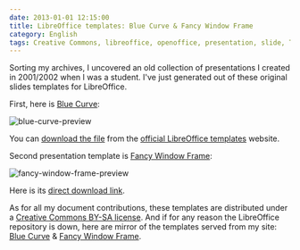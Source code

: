 ```yaml
---
date: 2013-01-01 12:15:00
title: LibreOffice templates: Blue Curve & Fancy Window Frame
category: English
tags: Creative Commons, libreoffice, openoffice, presentation, slide, Template
---
```


Sorting my archives, I uncovered an old collection of presentations I created in 2001/2002 when I was a student. I've just generated out of these original slides templates for LibreOffice.

First, here is [Blue Curve](https://templates.libreoffice.org/template-center/blue-curve-1):

![blue-curve-preview](/uploads/2012/blue-curve-preview.jpg)

You can [download the file](https://templates.libreoffice.org/template-center/blue-curve-1/releases/1.0/blue-curve.otp) from the [official LibreOffice templates](https://templates.libreoffice.org/template-center) website.

Second presentation template is [Fancy Window Frame](https://templates.libreoffice.org/template-center/fancy-window-frame):

![fancy-window-frame-preview](/uploads/2012/fancy-window-frame-preview.jpg)

Here is its [direct download link](https://templates.libreoffice.org/template-center/fancy-window-frame/releases/1.0/fancy-window-frame.otp).

As for all my document contributions, these templates are distributed under a [Creative Commons BY-SA license](https://creativecommons.org/licenses/by-sa/3.0/). And if for any reason the LibreOffice repository is down, here are mirror of the templates served from my site: [Blue Curve](https://kevin.deldycke.com/documents/blue-curve.otp) & [Fancy Window Frame](https://kevin.deldycke.com/documents/fancy-window-frame.otp).

